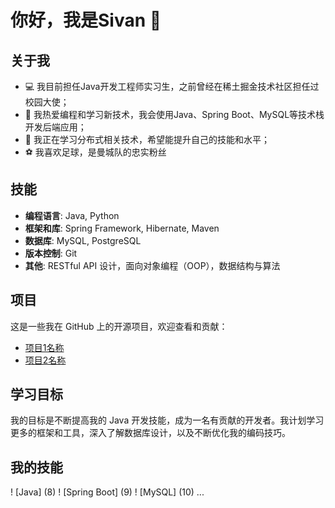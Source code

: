 # 你好，我是Sivan 👋

## 关于我

- 💻 我目前担任Java开发工程师实习生，之前曾经在稀土掘金技术社区担任过校园大使；
- 🚀 我热爱编程和学习新技术，我会使用Java、Spring Boot、MySQL等技术栈开发后端应用；
- 🌱 我正在学习分布式相关技术，希望能提升自己的技能和水平；
- ⚽ 我喜欢足球，是曼城队的忠实粉丝

## 技能

- **编程语言**: Java, Python
- **框架和库**: Spring Framework, Hibernate, Maven
- **数据库**: MySQL, PostgreSQL
- **版本控制**: Git
- **其他**: RESTful API 设计，面向对象编程（OOP），数据结构与算法

## 项目

这是一些我在 GitHub 上的开源项目，欢迎查看和贡献：

- [项目1名称](链接)
- [项目2名称](链接)

## 学习目标

我的目标是不断提高我的 Java 开发技能，成为一名有贡献的开发者。我计划学习更多的框架和工具，深入了解数据库设计，以及不断优化我的编码技巧。


## 我的技能

! [Java] (8)
! [Spring Boot] (9)
! [MySQL] (10)
...



